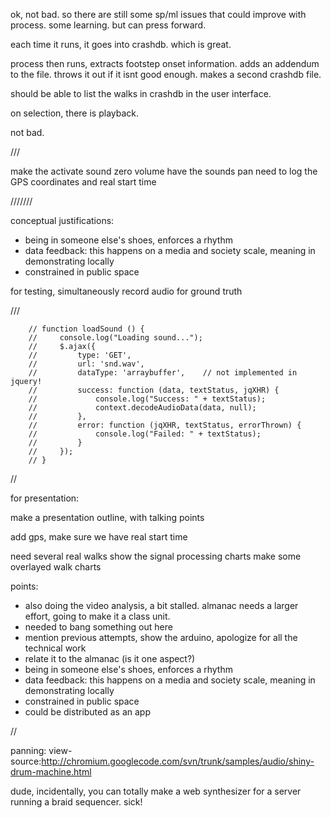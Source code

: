 
ok, not bad. so there are still some sp/ml issues that could improve with process. some learning. but can press forward.

each time it runs, it goes into crashdb. which is great.

process then runs, extracts footstep onset information. adds an addendum to the file. throws it out if it isnt good enough. makes a second crashdb file.

should be able to list the walks in crashdb in the user interface.

on selection, there is playback.

not bad.

///

make the activate sound zero volume
have the sounds pan
need to log the GPS coordinates and real start time




///////

conceptual justifications:

- being in someone else's shoes, enforces a rhythm
- data feedback: this happens on a media and society scale, meaning in demonstrating locally
- constrained in public space


for testing, simultaneously record audio for ground truth





///

        // function loadSound () {
        //     console.log("Loading sound...");
        //     $.ajax({
        //         type: 'GET',
        //         url: 'snd.wav', 
        //         dataType: 'arraybuffer',    // not implemented in jquery!
        //         success: function (data, textStatus, jqXHR) {
        //             console.log("Success: " + textStatus);
        //             context.decodeAudioData(data, null);
        //         },
        //         error: function (jqXHR, textStatus, errorThrown) {
        //             console.log("Failed: " + textStatus);
        //         }
        //     });
        // }




//

for presentation:

make a presentation outline, with talking points

add gps, make sure we have real start time

need several real walks
show the signal processing charts
make some overlayed walk charts

points:
- also doing the video analysis, a bit stalled. almanac needs a larger effort, going to make it a class unit.
- needed to bang something out here
- mention previous attempts, show the arduino, apologize for all the technical work
- relate it to the almanac (is it one aspect?)
- being in someone else's shoes, enforces a rhythm
- data feedback: this happens on a media and society scale, meaning in demonstrating locally
- constrained in public space
- could be distributed as an app


//


panning: view-source:http://chromium.googlecode.com/svn/trunk/samples/audio/shiny-drum-machine.html


dude, incidentally, you can totally make a web synthesizer for a server running a braid sequencer. sick!

